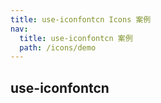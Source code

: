 ```yaml
---
title: use-iconfontcn Icons 案例
nav:
  title: use-iconfontcn 案例
  path: /icons/demo
---
```


## use-iconfontcn

<code src="../examples/use-iconfontcn.tsx"></code>
